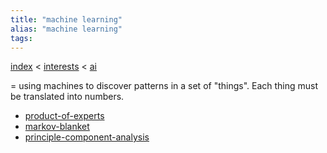 ```yaml
---
title: "machine learning"
alias: "machine learning"
tags: 
---
```


[index](_index.md) < [interests](1-interests.md) < [ai](artificial-intelligence.md)

= using machines to discover patterns in a set of "things". Each thing must be translated into numbers.

- [product-of-experts](product-of-experts.md)
- [markov-blanket](markov-blanket.md)
- [principle-component-analysis](principle-component-analysis.md)

